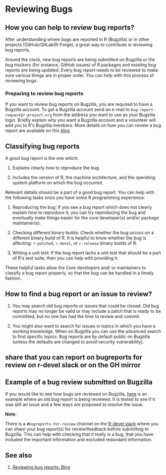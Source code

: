 # Reviewing Bugs

## How you can help to review bug reports?

After understanding where bugs are reported in R (Bugzilla) or in other projects (GitHub/GitLab/R-Forge), a great way to contribute is reviewing bug reports.

Around the clock, new bug reports are being submitted on Bugzilla or the bug trackers (for instance, GitHub issues) of R packages and existing bug reports are being updated. Every bug report needs to be reviewed to make sure various things are in proper order. You can help with this process of reviewing bugs. 

### Preparing to review bug reports 

If you want to review bug reports on Bugzilla, you are required to have a Bugzilla account. To get a Bugzilla account send an e-mail to `bug-report-request@r-project.org` from the address you want to use as your Bugzilla login. Briefly explain why you want a Bugzilla account and a volunteer will add you to R's Bugzilla members. More details on how you can review a bug report are available on this [blog](https://developer.r-project.org/Blog/public/2019/10/09/r-can-use-your-help-reviewing-bug-reports/)

## Classifying bug reports

A good bug report is the one which:

1. Explains clearly how to reproduce the bug.

2. Includes the version of R, the machine architecture, and the operating system platform on which the bug occurred.

Relevant details should be a part of a good bug report. You can help with the following tasks once you have some R programming experience:

1. Reproducing the bug: If you see a bug report which does not clearly explain how to reproduce it, you can try reproducing the bug and eventually make things easier for the core developer(s) and/or package maintainer(s).

2. Checking different binary builds: Check whether the bug occurs on a different binary build of R. It is helpful to know whether the bug is affecting: `r-patched`, `r-devel`, or `r-release` binary builds of R.

3. Writing a unit test: If the bug report lacks a unit test that should be a part of R's test suite, then you can help with providing it.

These helpful tasks allow the Core developers and/ or maintainers to classify a bug report properly, so that the bug can be handled in a timely fashion.

## How to find a bug report or an issue to review?

1. You may search old bug reports or issues that could be closed. Old bug reports may no longer be valid or may include a patch that is ready to be committed, but no one has had the time to review and commit.

2. You might also want to search for issues in topics in which you have a working knowledge. When on Bugzilla you can use the advanced search to find specific topics. Bug reports are by default public on Bugzilla (unless the defaults are changed to avoid security vulnerability).

## share that you can report on bugreports for review on r-devel slack or on the GH mirror

## Example of a bug review submitted on Bugzilla

If you would like to see how bugs are reviewed on Bugzilla, [here](https://bugs.r-project.org/bugzilla/show_bug.cgi?id=16542) is an example where an old bug report is being reviewed. It is tested to see if it was still an issue and a few ways are proposed to resolve the issue.

**Note**:

There is a `#bugreports-for-review` channel on the [R-devel slack](https://r-devel.slack.com/) where you can share your bug report(s) for review/feedback before submitting to Bugzilla. This can help with checking that it really is a bug, that you have included the important information and excluded redundant information.

## See also

1. [Reviewing bug reports: Blog](https://developer.r-project.org/Blog/public/2019/10/09/r-can-use-your-help-reviewing-bug-reports/)
